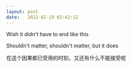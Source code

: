 ```yaml
---
layout: post
date:   2022-02-19 02:42:12
---
```


Wish it didn't have to end like this  

Shouldn't matter, shouldn't matter, but it does  

在这个因果都已受用的时刻，又还有什么不能接受呢